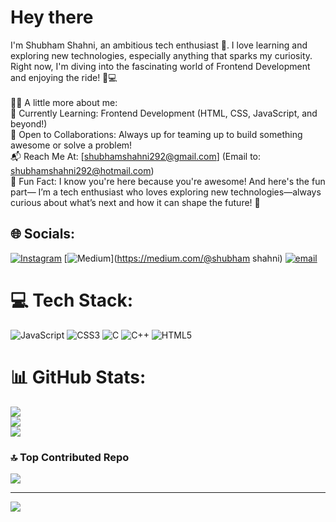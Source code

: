 # Hey there
I'm Shubham Shahni, an ambitious tech enthusiast 🚀. I love learning and exploring new technologies, especially anything that sparks my curiosity. Right now, I'm diving into the fascinating world of Frontend Development and enjoying the ride! 🎨💻<br><br>👩‍💻 A little more about me:<br>🌱 Currently Learning: Frontend Development (HTML, CSS, JavaScript, and beyond!)<br>🤝 Open to Collaborations: Always up for teaming up to build something awesome or solve a problem!<br>📬 Reach Me At: [shubhamshahni292@gmail.com] (Email to: shubhamshahni292@hotmail.com)<br>📝 Fun Fact: I know you're here because you're awesome! And here's the fun part— I’m a tech enthusiast who loves exploring new technologies—always curious about what’s next and how it can shape the future! 🚀


## 🌐 Socials:
[![Instagram](https://img.shields.io/badge/Instagram-%23E4405F.svg?logo=Instagram&logoColor=white)](https://instagram.com/https://www.instagram.com/shubham_shahni._?igsh=anl4aGszZDd2YjJ2) [![Medium](https://img.shields.io/badge/Medium-12100E?logo=medium&logoColor=white)](https://medium.com/@shubham shahni) [![email](https://img.shields.io/badge/Email-D14836?logo=gmail&logoColor=white)](mailto:shubhamshahni292@gmail.com) 

# 💻 Tech Stack:
![JavaScript](https://img.shields.io/badge/javascript-%23323330.svg?style=for-the-badge&logo=javascript&logoColor=%23F7DF1E) ![CSS3](https://img.shields.io/badge/css3-%231572B6.svg?style=for-the-badge&logo=css3&logoColor=white) ![C](https://img.shields.io/badge/c-%2300599C.svg?style=for-the-badge&logo=c&logoColor=white) ![C++](https://img.shields.io/badge/c++-%2300599C.svg?style=for-the-badge&logo=c%2B%2B&logoColor=white) ![HTML5](https://img.shields.io/badge/html5-%23E34F26.svg?style=for-the-badge&logo=html5&logoColor=white)
# 📊 GitHub Stats:
![](https://github-readme-stats.vercel.app/api?username=Shubhamshahni&theme=dark&hide_border=false&include_all_commits=false&count_private=false)<br/>
![](https://github-readme-streak-stats.herokuapp.com/?user=Shubhamshahni&theme=dark&hide_border=false)<br/>
![](https://github-readme-stats.vercel.app/api/top-langs/?username=Shubhamshahni&theme=dark&hide_border=false&include_all_commits=false&count_private=false&layout=compact)

### 🔝 Top Contributed Repo
![](https://github-contributor-stats.vercel.app/api?username=Shubhamshahni&limit=5&theme=dark&combine_all_yearly_contributions=true)

---
[![](https://visitcount.itsvg.in/api?id=Shubhamshahni&icon=0&color=0)](https://visitcount.itsvg.in)

<!-- Proudly created with GPRM ( https://gprm.itsvg.in ) -->
